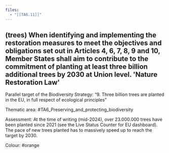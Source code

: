 ```yaml
---
files:
  - "[[TA6.11]]"
---
```

## (trees) When identifying and implementing the restoration measures to meet the objectives and obligations set out in Articles 4, 6, 7, 8, 9 and 10, Member States shall aim to contribute to the commitment of planting at least three billion additional trees by 2030 at Union level. 'Nature Restoration Law'
Parallel target of the Biodiversity Strategy: “9. Three billion trees are planted in the EU, in full respect of ecological principles”

Thematic area: #TA6_Preserving_and_protecting_biodiversity

Assessment: At the time of writing (mid-2024), over 23.000.000 trees have been planted since 2021 (see the Live Status Counter for EU dashboard). The pace of new trees planted has to massively speed up to reach the target by 2030.

Colour: #orange